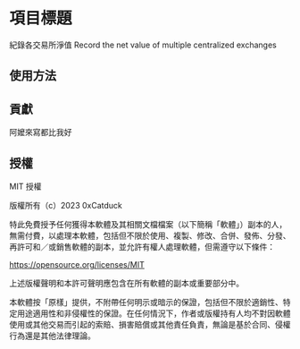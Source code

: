 # 項目標題

紀錄各交易所淨值
Record the net value of multiple centralized exchanges

## 使用方法



## 貢獻

阿嬤來寫都比我好

## 授權


MIT 授權

版權所有（c）2023 0xCatduck

特此免費授予任何獲得本軟體及其相關文檔檔案（以下簡稱「軟體」）副本的人，無需付費，以處理本軟體，包括但不限於使用、複製、修改、合併、發佈、分發、再許可和／或銷售軟體的副本，並允許有權人處理軟體，但需遵守以下條件：

https://opensource.org/licenses/MIT

上述版權聲明和本許可聲明應包含在所有軟體的副本或重要部分中。

本軟體按「原樣」提供，不附帶任何明示或暗示的保證，包括但不限於適銷性、特定用途適用性和非侵權性的保證。在任何情況下，作者或版權持有人均不對因軟體使用或其他交易而引起的索賠、損害賠償或其他責任負責，無論是基於合同、侵權行為還是其他法律理論。
